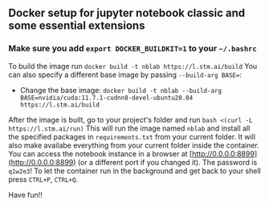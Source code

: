 ## Docker setup for jupyter notebook classic and some essential extensions

### Make sure you add `export DOCKER_BUILDKIT=1` to your `~/.bashrc`

To build the image run `docker build -t nblab https://l.stm.ai/build`
You can also specify a different base image by passing `--build-arg BASE=`:
- Change the base image: `docker build -t nblab --build-arg BASE=nvidia/cuda:11.7.1-cudnn8-devel-ubuntu20.04 https://l.stm.ai/build`

After the image is built, go to your project's folder and run `bash <(curl -L https://l.stm.ai/run)`
This will run the image named `nblab` and install all the specified packages in `requirements.txt` from your current folder.
It will also make availabe everything from your current folder inside the container.
You can access the notebook instance in a browser at [http://0.0.0.0:8899](http://0.0.0.0:8899) (or a different port if you changed it). The password is `q1w2e3`!
To let the container run in the background and get back to your shell press `CTRL+P`, `CTRL+Q`.

Have fun!!

